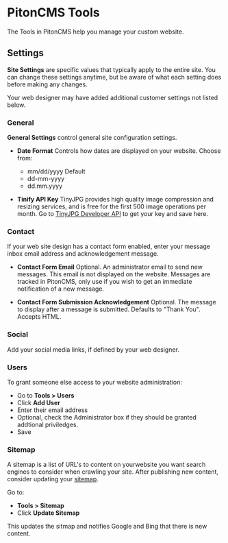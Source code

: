 # PitonCMS Tools

The Tools in PitonCMS help you manage your custom website.

## Settings
**Site Settings** are specific values that typically apply to the entire site. You can change these settings anytime, but be aware of what each setting does before making any changes.

Your web designer may have added additional customer settings not listed below.

### General
**General Settings** control general site configuration settings.

* **Date Format** Controls how dates are displayed on your website. Choose from:
  * mm/dd/yyyy Default
  * dd-mm-yyyy
  * dd.mm.yyyy

* **Tinify API Key** TinyJPG provides high quality image compression and resizing services, and is free for the first 500 image operations per month. Go to [TinyJPG Developer API](https://tinyjpg.com/developers) to get your key and save here.

### Contact
If your web site design has a contact form enabled, enter your message inbox email address and acknowledgement message.

* **Contact Form Email** Optional. An administrator email to send new messages. This email is not displayed on the website. Messages are tracked in PitonCMS, only use if you wish to get an immediate notification of a new message.

* **Contact Form Submission Acknowledgement** Optional. The message to display after a message is submitted. Defaults to "Thank You". Accepts HTML.

### Social
Add your social media links, if defined by your web designer.

### Users
To grant someone else access to your website administration:

* Go to **Tools > Users**
* Click **Add User**
* Enter their email address
* Optional, check the Administrator box if they should be granted addtional priviledges.
* Save

### Sitemap
A sitemap is a list of URL's to content on yourwebsite you want search engines to consider when crawling your site. After publishing new content, consider updating your [sitemap](/sitemap.xml).

Go to:
* **Tools > Sitemap**
* Click **Update Sitemap**

This updates the sitmap and notifies Google and Bing that there is new content.
